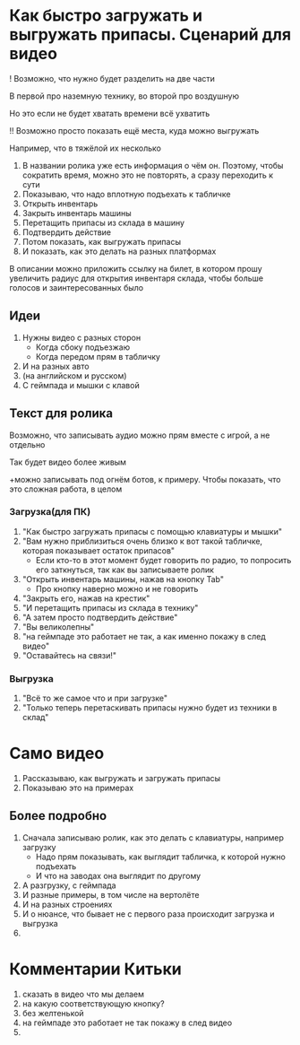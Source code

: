 # Как быстро загружать и выгружать припасы. Сценарий для видео

! Возможно, что нужно будет разделить на две части

В первой про наземную технику, во второй про воздушную

Но это если не будет хватать времени всё ухватить


!! Возможно просто показать ещё места, куда можно выгружать

Например, что в тяжёлой их несколько

1. В названии ролика уже есть информация о чём он. Поэтому, чтобы сократить время, можно это не повторять, а сразу переходить к сути
2. Показываю, что надо вплотную подъехать к табличке
3. Открыть инвентарь
4. Закрыть инвентарь машины
5. Перетащить припасы из склада в машину
6. Подтвердить действие
7. Потом показать, как выгружать припасы
8. И показать, как это делать на разных платформах

В описании можно приложить ссылку на билет, в котором прошу увеличить радиус для открытия инвентаря склада, чтобы больше голосов и заинтересованных было

## Идеи
1. Нужны видео с разных сторон
   - Когда сбоку подъезжаю
   - Когда передом прям в табличку
2. И на разных авто
3. (на английском и русском)
4. С геймпада и мышки с клавой



## Текст для ролика
Возможно, что записывать аудио можно прям вместе с игрой, а не отдельно

Так будет видео более живым

+можно записывать под огнём ботов, к примеру. Чтобы показать, что это сложная работа, в целом

### Загрузка(для ПК)
1. "Как быстро загружать припасы с помощью клавиатуры и мышки"
2. "Вам нужно приблизиться очень близко к вот такой табличке, которая показывает остаток припасов"
   - Если кто-то в этот момент будет говорить по радио, то попросить его заткнуться, так как вы записываете ролик
4. "Открыть инвентарь машины, нажав на кнопку Tab"
   - Про кнопку наверно можно и не говорить
5. "Закрыть его, нажав на крестик"
6. "И перетащить припасы из склада в технику"
7. "А затем просто подтвердить действие"
8. "Вы великолепны"
9. "на геймпаде это работает не так, а как именно покажу в след видео"
10. "Оставайтесь на связи!"

### Выгрузка
1. "Всё то же самое что и при загрузке"
2. "Только теперь перетаскивать припасы нужно будет из техники в склад"

# Само видео
1. Рассказываю, как выгружать и загружать припасы
2. Показываю это на примерах

## Более подробно
1. Сначала записываю ролик, как это делать с клавиатуры, например загрузку
   - Надо прям показывать, как выглядит табличка, к которой нужно подъехать
   - И что на заводах она выглядит по другому
2. А разгрузку, с геймпада
3. И разные примеры, в том числе на вертолёте
4. И на разных строениях
5. И о нюансе, что бывает не с первого раза происходит загрузка и выгрузка
6. 

# Комментарии Китьки
1. сказать в видео что мы делаем
2. на какую соответствующую кнопку?
3. без желтенькой
4. на геймпаде это работает не так покажу в след видео
5. 
